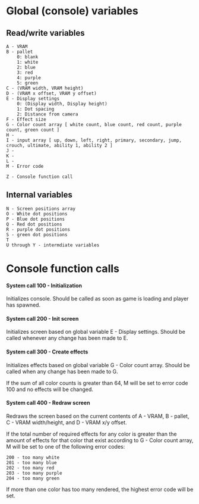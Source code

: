 # Global (console) variables

## Read/write variables

    A - VRAM
    B - pallet
        0: blank
        1: white
        2: blue
        3: red
        4: purple
        5: green
    C - (VRAM width, VRAM height)
    D - (VRAM x offset, VRAM y offset)
    E - Display settings
        0: (Display width, Display height)
        1: Dot spacing
        2: Distance from camera
    F - Effect size
    G - Color count array [ white count, blue count, red count, purple count, green count ]
    H - 
    I - input array [ up, down, left, right, primary, secondary, jump, crouch, ultimate, ability 1, ability 2 ]
    J - 
    K -
    L -
    M - Error code
    
    Z - Console function call
    
## Internal variables

    N - Screen positions array
    O - White dot positions
    P - Blue dot positions
    Q - Red dot positions
    R - purple dot positions
    S - green dot positions
    T
    U through Y - intermdiate variables
    
# Console function calls

#### System call 100 - Initialization

Initializes console. Should be called as soon as game is loading and player has spawned.

#### System call 200 - Init screen

Initializes screen based on global variable E - Display settings. Should be called whenever any change has been made to E.

#### System call 300 - Create effects

Initializes effects based on global variable G - Color count array. Should be called when any change has been made to G.

If the sum of all color counts is greater than 64, M will be set to error code 100 and no effects will be changed.

#### System call 400 - Redraw screen

Redraws the screen based on the current contents of A - VRAM, B - pallet, C - VRAM width/height, and D - VRAM x/y offset.

If the total number of required effects for any color is greater than the amount of effects for that color that
exist according to G - Color count array, M will be set to one of the following error codes:

    200 - too many white
    201 - too many blue
    202 - too many red
    203 - too many purple
    204 - too many green

If more than one color has too many rendered, the highest error code will be set.
